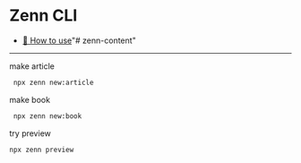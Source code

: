 # Zenn CLI

- [📘 How to use](https://zenn.dev/zenn/articles/zenn-cli-guide)"# zenn-content"

---

make article

```bash
 npx zenn new:article
```

make book

```bash
 npx zenn new:book
```

try preview

```bash
npx zenn preview
```
